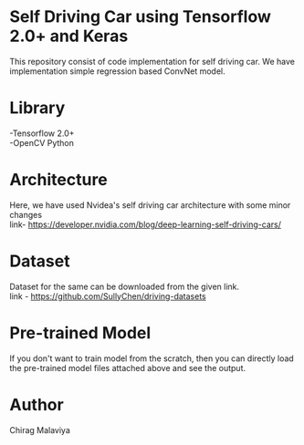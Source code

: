 # Self Driving Car using Tensorflow 2.0+ and Keras
This repository consist of code implementation for self driving car. We have implementation simple regression based ConvNet model.
<br>

# Library
 -Tensorflow 2.0+
 <br>
 -OpenCV Python
 <br>
 
# Architecture
Here, we have used Nvidea's self driving car architecture with some minor changes<br>
link- https://developer.nvidia.com/blog/deep-learning-self-driving-cars/
<br>

# Dataset
Dataset for the same can be downloaded from the given link.<br>
link - https://github.com/SullyChen/driving-datasets
<br>

# Pre-trained Model
If you don't want to train model from the scratch, then you can directly load the pre-trained model files attached above and see the output.
<br>

# Author
Chirag Malaviya
